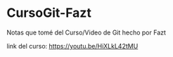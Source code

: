 # CursoGit-Fazt
Notas que tomé del Curso/Video de Git hecho por Fazt

link del curso: https://youtu.be/HiXLkL42tMU
